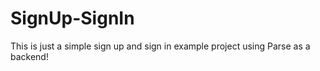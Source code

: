 # SignUp-SignIn

This is just a simple sign up and sign in example project using Parse as a backend!

